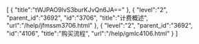 [
	{
		"title":"tWJPAO9lvS3burKJvQn6JA=="
	},
	{
		"level":"2",
		"parent_id":"3692",
		"id":"3706",
		"title":"计费概述",
		"url":"/help/jfmssm3706.html"
	},
	{
		"level":"2",
		"parent_id":"3692",
		"id":"4106",
		"title":"购买流程",
		"url":"/help/gmlc4106.html"
	}
]